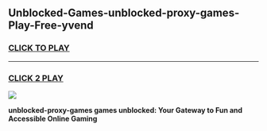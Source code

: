 
## Unblocked-Games-unblocked-proxy-games-Play-Free-yvend
<h3>
<a href="https://premium76.site?title=unblocked-proxy-games&ref=20M">CLICK TO PLAY</a></h3>
<hr>

<h3>
<a href="https://premium76.site?title=unblocked-proxy-games&ref=20M">CLICK 2 PLAY</a>
  
</h3>

<a href="https://premium76.site?title=unblocked-proxy-games&ref=19M"><img src="https://clearcache.store/games.png"></a>


**unblocked-proxy-games games unblocked: Your Gateway to Fun and Accessible Online Gaming**
